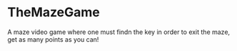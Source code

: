 # TheMazeGame
 A maze video game where one must findn the key in order to exit the maze, get as many points as you can!
